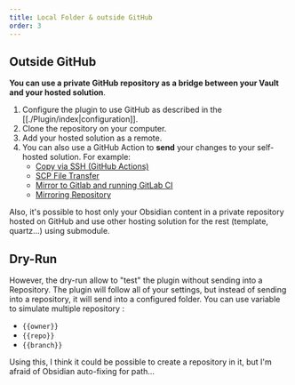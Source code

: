 ```yaml
---
title: Local Folder & outside GitHub
order: 3
---
```


## Outside GitHub

**You can use a private GitHub repository as a bridge between your Vault and your hosted solution**.

1. Configure the plugin to use GitHub as described in the [[./Plugin/index|configuration]].
2. Clone the repository on your computer.
3. Add your hosted solution as a remote.
4. You can also use a GitHub Action to **send** your changes to your self-hosted solution. For example:
    - [Copy via SSH (GitHub Actions)](https://github.com/marketplace/actions/copy-via-ssh)
    - [SCP File Transfer](https://github.com/marketplace/actions/scp-file-transfer)
    - [Mirror to Gitlab and running GitLab CI](https://github.com/marketplace/actions/mirror-to-gitlab-and-run-gitlab-ci)
    - [Mirroring Repository](https://github.com/marketplace/actions/mirroring-repository)

Also, it's possible to host only your Obsidian content in a private repository hosted on GitHub and use other hosting solution for the rest (template, quartz…) using submodule.

## Dry-Run

However, the dry-run allow to "test" the plugin without sending into a Repository. The plugin will follow all of your settings, but instead of sending into a repository, it will send into a configured folder. You can use variable to simulate multiple repository :
- `{{owner}}` 
- `{{repo}}`
- `{{branch}}`

Using this, I think it could be possible to create a repository in it, but I'm afraid of Obsidian auto-fixing for path...
